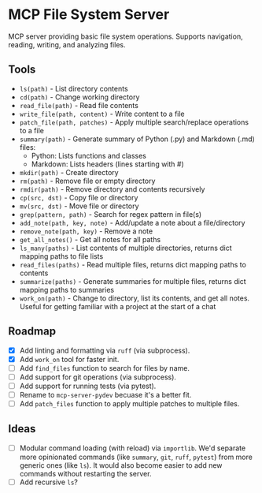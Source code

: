 # MCP File System Server

MCP server providing basic file system operations. Supports navigation,
reading, writing, and analyzing files.

## Tools

* `ls(path)` - List directory contents
* `cd(path)` - Change working directory  
* `read_file(path)` - Read file contents
* `write_file(path, content)` - Write content to a file
* `patch_file(path, patches)` - Apply multiple search/replace operations to a
  file
* `summary(path)` - Generate summary of Python (.py) and Markdown (.md) files:
  - Python: Lists functions and classes
  - Markdown: Lists headers (lines starting with #)
* `mkdir(path)` - Create directory
* `rm(path)` - Remove file or empty directory
* `rmdir(path)` - Remove directory and contents recursively  
* `cp(src, dst)` - Copy file or directory
* `mv(src, dst)` - Move file or directory
* `grep(pattern, path)` - Search for regex pattern in file(s)
* `add_note(path, key, note)` - Add/update a note about a file/directory
* `remove_note(path, key)` - Remove a note
* `get_all_notes()` - Get all notes for all paths
* `ls_many(paths)` - List contents of multiple directories, returns dict
  mapping paths to file lists
* `read_files(paths)` - Read multiple files, returns dict mapping paths to
  contents
* `summarize(paths)` - Generate summaries for multiple files, returns dict
  mapping paths to summaries
* `work_on(path)` - Change to directory, list its contents, and get all notes.
  Useful for getting familiar with a project at the start of a chat

## Roadmap

- [x] Add linting and formatting via `ruff` (via subprocess).
- [x] Add `work_on` tool for faster init.
- [ ] Add `find_files` function to search for files by name.
- [ ] Add support for git operations (via subprocess).
- [ ] Add support for running tests (via pytest).
- [ ] Rename to `mcp-server-pydev` becuase it's a better fit.
- [ ] Add `patch_files` function to apply multiple patches to multiple files.

## Ideas

- [ ] Modular command loading (with reload) via `importlib`. We'd separate more
  opinionated commands (like `summary`, `git`, `ruff`, `pytest`) from more
  generic ones (like `ls`). It would also become easier to add new commands
  without restarting the server.
- [ ] Add recursive `ls`?
